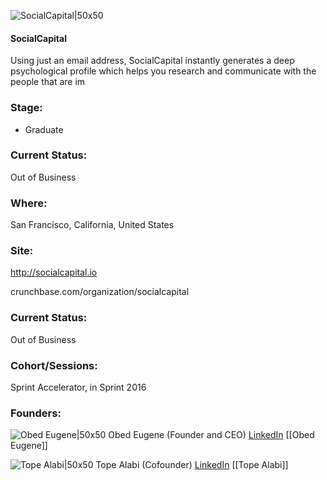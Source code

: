 

![SocialCapital|50x50](https://apimg.techstars.com/connect/images/image_files/59317a88c9aec71a2a000089/original/socialcapital.jpg)

#### SocialCapital
Using just an email address, SocialCapital instantly generates a deep psychological profile which helps you research and communicate with the people that are im

### Stage: 
 - Graduate 

### Current Status: 
Out of Business

### Where:
San Francisco, California, United States

### Site:
http://socialcapital.io



crunchbase.com/organization/socialcapital

### Current Status: 
Out of Business

### Cohort/Sessions: 
Sprint Accelerator, in Sprint 2016

### Founders: 

![Obed Eugene|50x50](https://apimg.techstars.com/connect/images/image_files/5d719253a36c110965000096/original/obed_eugene.jpg) Obed Eugene (Founder and CEO) [LinkedIn](https://linkedin.com/in/obedeugene) [[Obed Eugene]]

![Tope Alabi|50x50](https://apimg.techstars.com/connect/images/image_files/592b1d079c66a91c72000041/original/topeheadshot-533.jpg) Tope Alabi (Cofounder) [LinkedIn](https://linkedin.com/in/topealabi) [[Tope Alabi]]


